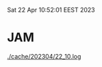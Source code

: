 Sat 22 Apr 10:52:01 EEST 2023
# JAM
<a href='./cache/202304/22_10.log'>./cache/202304/22_10.log</a>
